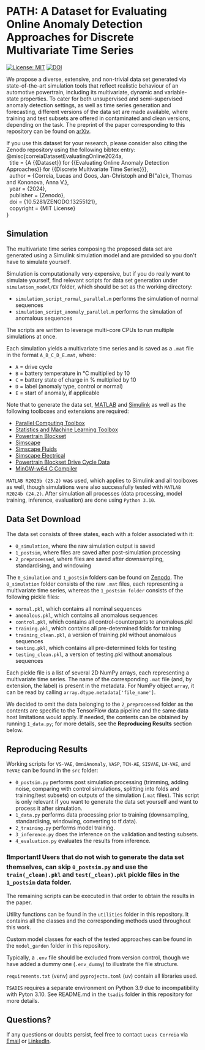 # PATH: A Dataset for Evaluating Online Anomaly Detection Approaches for Discrete Multivariate Time Series

[![License: MIT](https://img.shields.io/badge/License-MIT-yellow.svg)](https://opensource.org/licenses/MIT) [![DOI](https://zenodo.org/badge/DOI/10.5281/zenodo.13255120.svg)](https://doi.org/10.5281/zenodo.13255120)

We propose a diverse, extensive, and non-trivial data set generated via state-of-the-art simulation tools that reflect realistic behaviour of an automotive powertrain, including its multivariate, dynamic and variable-state properties. 
To cater for both unsupervised and semi-supervised anomaly detection settings, as well as time series generation and forecasting, different versions of the data set are made available, where training and test subsets are offered in contaminated and clean versions, depending on the task.
The preprint of the paper corresponding to this repository can be found on [arXiv](https://arxiv.org/abs/2411.13951).

If you use this dataset for your research, please consider also citing the Zenodo repository using the following bibtex entry:
@misc{correiaDatasetEvaluatingOnline2024a,<br />
&nbsp;&nbsp;title = {A {{Dataset}} for {{Evaluating Online Anomaly Detection Approaches}} for {{Discrete Multivariate Time Series}}},<br />
&nbsp;&nbsp;author = {Correia, Lucas and Goos, Jan-Christoph and B{\"a}ck, Thomas and Kononova, Anna V.},<br />
&nbsp;&nbsp;year = {2024},<br />
&nbsp;&nbsp;publisher = {Zenodo},<br />
&nbsp;&nbsp;doi = {10.5281/ZENODO.13255121},<br />
&nbsp;&nbsp;copyright = {MIT License}<br />
}

## Simulation
The multivariate time series composing the proposed data set are generated using a Simulink simulation model and are provided so you don't have to simulate yourself. 

Simulation is computationally very expensive, but if you do really want to simulate yourself, find relevant scripts for data set generation under `simulation_model/EV` folder, which should be set as the working directory:
- `simulation_script_normal_parallel.m` performs the simulation of normal sequences
- `simulation_script_anomaly_parallel.m` performs the simulation of anomalous sequences

The scripts are written to leverage multi-core CPUs to run multiple simulations at once.

Each simulation yields a multivariate time series and is saved as a `.mat` file in the format `A_B_C_D_E.mat`, where:
- `A` = drive cycle
- `B` = battery temperature in °C multiplied by 10
- `C` = battery state of charge in % multiplied by 10
- `D` = label (anomaly type, control or normal)
- `E` = start of anomaly, if applicable 

Note that to generate the data set, [MATLAB](https://www.mathworks.com/products/matlab.html) and [Simulink](https://www.mathworks.com/products/simulink.html) as well as the following toolboxes and extensions are required:
- [Parallel Computing Toolbox](https://de.mathworks.com/products/parallel-computing.html)
- [Statistics and Machine Learning Toolbox](https://de.mathworks.com/products/statistics.html)
- [Powertrain Blockset](https://de.mathworks.com/products/powertrain.html)
- [Simscape](https://de.mathworks.com/products/simscape.html)
- [Simscape Fluids](https://de.mathworks.com/products/simscape-fluids.html)
- [Simscape Electrical](https://www.mathworks.com/products/simscape-electrical.html)
- [Powertrain Blockset Drive Cycle Data](https://de.mathworks.com/matlabcentral/fileexchange/59683-powertrain-blockset-drive-cycle-data)
- [MinGW-w64 C Compiler](https://de.mathworks.com/matlabcentral/fileexchange/52848-matlab-support-for-mingw-w64-c-c-fortran-compiler)

`MATLAB R2023b (23.2)` was used, which applies to Simulink and all toolboxes as well, though simulations were also successfully tested with `MATLAB R2024b (24.2)`. After simulation all processes (data processing, model training, inference, evaluation) are done using `Python 3.10`. 

## Data Set Download
The data set consists of three states, each with a folder associated with it:
- `0_simulation`, where the raw simulation output is saved
- `1_postsim`, where files are saved after post-simulation processing 
- `2_preprocessed`, where files are saved after downsampling, standardising, and windowing

The `0_simulation` and `1_postsim` folders can be found on [Zenodo](https://doi.org/10.5281/zenodo.13255120). The `0_simulation` folder consists of the raw `.mat` files, each representing a multivariate time series, whereas the `1_postsim folder` consists of the following pickle files:
- `normal.pkl`, which contains all nominal sequences 
- `anomalous.pkl`, which contains all anomalous sequences 
- `control.pkl`, which contains all control-counterparts to anomalous.pkl
- `training.pkl`, which contains all pre-determined folds for training
- `training_clean.pkl`, a version of training.pkl without anomalous sequences
- `testing.pkl`, which contains all pre-determined folds for testing
- `testing_clean.pkl`, a version of testing.pkl without anomalous sequences

Each pickle file is a list of several 2D NumPy arrays, each representing a multivariate time series. The name of the corresponding `.mat` file (and, by extension, the label) is present in the metadata. For NumPy object `array`, it can be read by calling `array.dtype.metadata['file_name']`.

We decided to omit the data belonging to the `2_preprocessed` folder as the contents are specific to the TensorFlow data pipeline and the same data host limitations would apply. If needed, the contents can be obtained by running `1_data.py`; for more details, see the **Reproducing Results** section below.

## Reproducing Results 
Working scripts for `VS-VAE`, `OmniAnomaly`, `VASP`, `TCN-AE`, `SISVAE`, `LW-VAE`, and `TeVAE` can be found in the `src` folder: 
- `0_postsim.py` performs post simulation processing (trimming, adding noise, comparing with control simulations, splitting into folds and training/test subsets) on outputs of the simulation (`.mat` files). This script is only relevant if you want to generate the data set yourself and want to process it after simulation.
- `1_data.py` performs data processing prior to training (downsampling, standardising, windowing, converting to tf.data).
- `2_training.py` performs model training.
- `3_inference.py` does the inference on the validation and testing subsets.
- `4_evaluation.py` evaluates the results from inference.

### :exclamation:**Important**:exclamation: **Users that do not wish to generate the data set themselves, can skip `0_postsim.py` and use the `train(_clean).pkl` and `test(_clean).pkl` pickle files in the `1_postsim` data folder.** ### 

The remaining scripts can be executed in that order to obtain the results in the paper.

Utility functions can be found in the `utilities` folder in this repository. It contains all the classes and the corresponding methods used throughout this work.

Custom model classes for each of the tested approaches can be found in the `model_garden` folder in this repository.

Typically, a `.env` file should be excluded from version control, though we have added a dummy one (`.env_dummy`) to illustrate the file structure.

`requirements.txt` (venv) and `pyprojects.toml` (uv) contain all libraries used.

`TSADIS` requires a separate environment on Python 3.9 due to incompatibility with Pyton 3.10. See README.md in the `tsadis` folder in this repository for more details.

## Questions?
If any questions or doubts persist, feel free to contact `Lucas Correia` via [Email](mailto:l.ferreira.correia@liacs.leidenuniv.nl) or [LinkedIn](https://www.linkedin.com/in/lcs-crr/).
